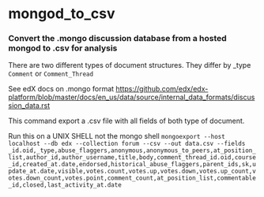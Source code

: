 # mongod_to_csv

### Convert the .mongo discussion database from a hosted mongod to .csv for analysis

There are two different types of document structures. They differ by _type ``Comment`` or ``Comment_Thread``

See edX docs on .mongo format https://github.com/edx/edx-platform/blob/master/docs/en_us/data/source/internal_data_formats/discussion_data.rst

This command export a .csv file with all fields of both type of document.

Run this on a UNIX SHELL not the mongo shell
``mongoexport --host localhost --db edx --collection forum --csv --out data.csv --fields _id.oid,_type,abuse_flaggers,anonymous,anonymous_to_peers,at_position_list,author_id,author_username,title,body,comment_thread_id.oid,course_id,created_at.date,endorsed,historical_abuse_flaggers,parent_ids,sk,update_at.date,visible,votes.count,votes.up,votes.down,votes.up_count,votes.down_count,votes.point,comment_count,at_position_list,commentable_id,closed,last_activity_at.date``